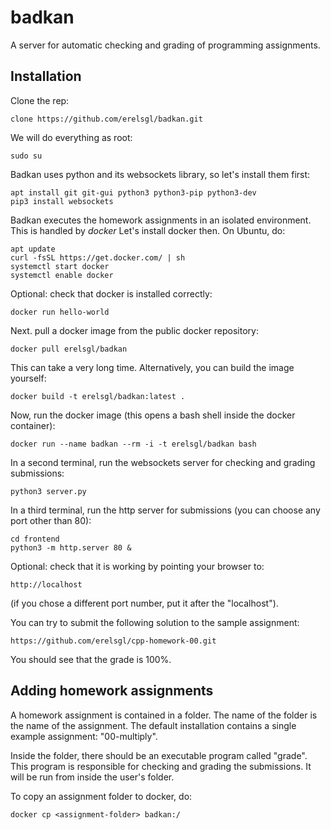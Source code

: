 # badkan
A server for automatic checking and grading of programming assignments.

## Installation

Clone the rep:

    clone https://github.com/erelsgl/badkan.git
    
We will do everything as root:

    sudo su

Badkan uses python and its websockets library, 
so let's install them first:

    apt install git git-gui python3 python3-pip python3-dev
    pip3 install websockets

Badkan executes the homework assignments in an isolated environment. This is handled by *docker*
Let's install docker then. On Ubuntu, do:

    apt update
    curl -fsSL https://get.docker.com/ | sh
    systemctl start docker
    systemctl enable docker
    
Optional: check that docker is installed correctly:

    docker run hello-world

Next. pull a docker image from the public docker repository:

    docker pull erelsgl/badkan

This can take a very long time.
Alternatively, you can build the image yourself:

    docker build -t erelsgl/badkan:latest .

Now, run the docker image (this opens a bash shell inside the docker container):

    docker run --name badkan --rm -i -t erelsgl/badkan bash

In a second terminal, run the websockets server for checking and grading submissions: 
    
    python3 server.py
    
In a third terminal, run the http server for submissions (you can choose any port other than 80):

    cd frontend
    python3 -m http.server 80 &
    
Optional: check that it is working by pointing your browser to:

    http://localhost
    
(if you chose a different port number, put it after the "localhost").

You can try to submit the following solution to the sample assignment:

    https://github.com/erelsgl/cpp-homework-00.git

You should see that the grade is 100%.

## Adding homework assignments

A homework assignment is contained in a folder.
The name of the folder is the name of the assignment.
The default installation contains a single example assignment:
"00-multiply". 

Inside the folder, there should be an executable program
called "grade". This program is responsible for checking and grading the submissions.
It will be run from inside the user's folder.
 
To copy an assignment folder to docker, do:

    docker cp <assignment-folder> badkan:/


